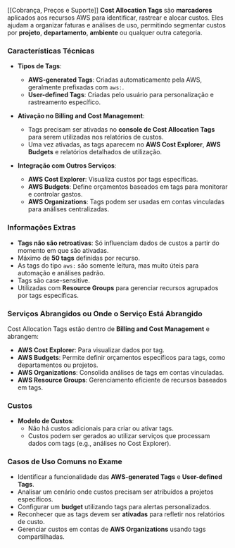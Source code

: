 [[Cobrança, Preços e Suporte]]
**Cost Allocation Tags** são **marcadores** aplicados aos recursos AWS para identificar, rastrear e alocar custos. Eles ajudam a organizar faturas e análises de uso, permitindo segmentar custos por **projeto**, **departamento**, **ambiente** ou qualquer outra categoria.

### Características Técnicas

- **Tipos de Tags**:
    
    - **AWS-generated Tags**: Criadas automaticamente pela AWS, geralmente prefixadas com `aws:`.
    - **User-defined Tags**: Criadas pelo usuário para personalização e rastreamento específico.
- **Ativação no Billing and Cost Management**:
    
    - Tags precisam ser ativadas no **console de Cost Allocation Tags** para serem utilizadas nos relatórios de custos.
    - Uma vez ativadas, as tags aparecem no **AWS Cost Explorer**, **AWS Budgets** e relatórios detalhados de utilização.
- **Integração com Outros Serviços**:
    
    - **AWS Cost Explorer**: Visualiza custos por tags específicas.
    - **AWS Budgets**: Define orçamentos baseados em tags para monitorar e controlar gastos.
    - **AWS Organizations**: Tags podem ser usadas em contas vinculadas para análises centralizadas.

### Informações Extras

- **Tags não são retroativas**: Só influenciam dados de custos a partir do momento em que são ativadas.
- Máximo de **50 tags** definidas por recurso.
- As tags do tipo `aws:` são somente leitura, mas muito úteis para automação e análises padrão.
- Tags são case-sensitive.
- Utilizadas com **Resource Groups** para gerenciar recursos agrupados por tags específicas.

### Serviços Abrangidos ou Onde o Serviço Está Abrangido

Cost Allocation Tags estão dentro de **Billing and Cost Management** e abrangem:

- **AWS Cost Explorer**: Para visualizar dados por tag.
- **AWS Budgets**: Permite definir orçamentos específicos para tags, como departamentos ou projetos.
- **AWS Organizations**: Consolida análises de tags em contas vinculadas.
- **AWS Resource Groups**: Gerenciamento eficiente de recursos baseados em tags.

### Custos

- **Modelo de Custos**:
    - Não há custos adicionais para criar ou ativar tags.
    - Custos podem ser gerados ao utilizar serviços que processam dados com tags (e.g., análises no Cost Explorer).

### Casos de Uso Comuns no Exame

- Identificar a funcionalidade das **AWS-generated Tags** e **User-defined Tags**.
- Analisar um cenário onde custos precisam ser atribuídos a projetos específicos.
- Configurar um **budget** utilizando tags para alertas personalizados.
- Reconhecer que as tags devem ser **ativadas** para refletir nos relatórios de custo.
- Gerenciar custos em contas de **AWS Organizations** usando tags compartilhadas.